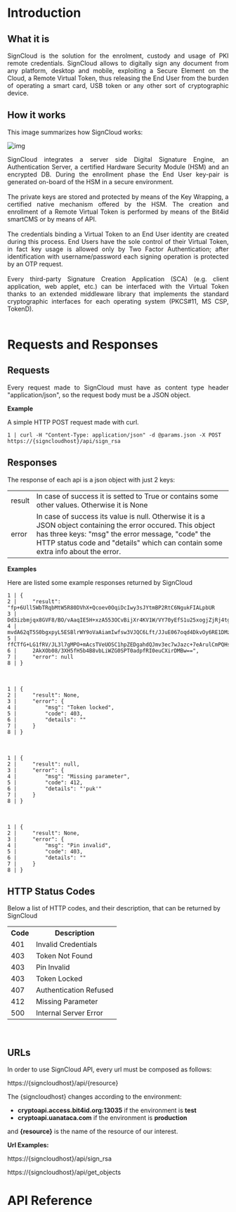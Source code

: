 # Introduction

## What it is

<div style="text-align: justify">
SignCloud is the solution for the enrolment, custody and usage of PKI remote credentials. SignCloud allows to digitally sign any document from any platform, desktop and mobile, exploiting a Secure Element on the Cloud, a Remote Virtual Token, thus releasing the End User from the burden of operating a smart card, USB token or any other sort of cryptographic device.
</div>

## How it works

This image summarizes how SignCloud works:

![img](https://developers.uanataca.com/static/images/howitworks_signcloud.png)
<div style="text-align: justify">
SignCloud integrates a server side Digital Signature Engine, an Authentication Server, a certified Hardware Security Module (HSM) and an encrypted DB. During the enrollment phase the End User key-pair is generated on-board of the HSM in a secure environment.<br></br>
</div>

<div style="text-align: justify">
The private keys are stored and protected by means of the Key Wrapping, a certified native mechanism offered by the HSM. The creation and enrollment of a Remote Virtual Token is performed by means of the Bit4id smartCMS or by means of API.<br></br>
</div>

<div style="text-align: justify">
The credentials binding a Virtual Token to an End User identity are created during this process. End Users have the sole control of their Virtual Token, in fact key usage is allowed only by Two Factor Authentication; after identification with username/password each signing operation is protected by an OTP request.<br></br>
</div>

<div style="text-align: justify">
Every third-party Signature Creation Application (SCA) (e.g. client application, web applet, etc.) can be interfaced with the Virtual Token thanks to an extended middleware library that implements the standard cryptographic interfaces for each operating system (PKCS#11, MS CSP, TokenD).<br></br>
</div>

# Requests and Responses

## Requests
<div style="text-align: justify">
Every request made to SignCloud must have as content type header "application/json", so the request body must be a JSON object.
</div>

**Example**

A simple HTTP POST request made with curl.

	1 | curl -H "Content-Type: application/json" -d @params.json -X POST https://{signcloudhost}/api/sign_rsa

## Responses

The response of each api is a json object with just 2 keys:

<html>
<table>
  <tr>
    <td>result</td><td>In case of success it is setted to True or contains some other values. Otherwise it is None</td>
  </tr>
  <tr>
    <td>error</td><td>	In case of success its value is null. Otherwise it is a JSON object containing the error occured. This object has three keys: "msg" the error message, "code" the HTTP status code and "details" which can contain some extra info about the error.</td>
  </tr>
</table>
<html>  

**Examples**

Here are listed some example responses returned by SignCloud

	1 | {
	2 |     "result": "fp+6Ull5WbTRqbMtW5R80DVhX+Qcoev0OqiDcIwy3sJYtmBP2RtC6NgukFIALpbUR
	3 |     Dd3izbmjqx8GVF8/BO/vAaqIE5H+xzA553OCvBijXr4KV1W/VY70yEfS1u25xogjZjRj4tg9qEKu
    4 |     mvdA62qT5S0bgxpyL5ESBlrWY9oVaAiamIwfsw3VJQC6Lft/JJuE067oqd4DkvOy6RE1DMzk/imq
    5 |     ffCTfG+LG1fRV/JL3l7gMPO+mAcsTVeUOSC1hpZEDgahdQJmv3ec7wJazc+7eArulCmPQHsAJS4O
    6 |     2AkXOb08/3XH5fH5b4B8vbLiWZG0SPT0adpfRI0euCXirDMBw==",
    7 |     "error": null
    8 | }

</br>

	1 | {
	2 |     "result": None,
	3 |     "error": {
	4 |         "msg": "Token locked",
	5 |         "code": 403,
	6 |         "details": ""
	7 |     }
	8 | }

</br>

    1 | {
    2 |     "result": null,
    3 |     "error": {
    4 |         "msg": "Missing parameter",
    5 |         "code": 412,
    6 |         "details": "'puk'"
    7 |     }
    8 | }

 </br>

    1 | {
    2 |     "result": None,
    3 |     "error": {
    4 |         "msg": "Pin invalid",
    5 |         "code": 403,
    6 |         "details": ""
    7 |     }
    8 | }

## HTTP Status Codes

Below a list of HTTP codes, and their description, that can be returned by SignCloud

<html>
<table>
  <tr>
    <th>Code</th><th>Description</th>
  </tr>
  <tr>
    <td>401</td><td>Invalid Credentials</td>
  </tr>
  <tr>
    <td>403</td><td>Token Not Found</td>
  </tr>
  <tr>
    <td>403</td><td>Pin Invalid</td>
  </tr>
  <tr>
    <td>403</td><td>Token Locked</td>
  </tr>
  <tr>
    <td>407</td><td>Authentication Refused</td>
  </tr>
  <tr>
    <td>412</td><td>Missing Parameter</td>
  </tr>
  <tr>
    <td>500</td><td>Internal Server Error</td>
  </tr>  
</table> 
</br> 
</html>

## URLs

In order to use SignCloud API, every url must be composed as follows:

  https://{signcloudhost}/api/{resource}

The {signcloudhost} changes according to the environment:

- **cryptoapi.access.bit4id.org:13035** if the environment is **test**
- **cryptoapi.uanataca.com** if the environment is **production**

and **{resource}** is the name of the resource of our interest.

**Url Examples:**

  https://{signcloudhost}/api/sign_rsa

  https://{signcloudhost}/api/get_objects  


# API Reference

